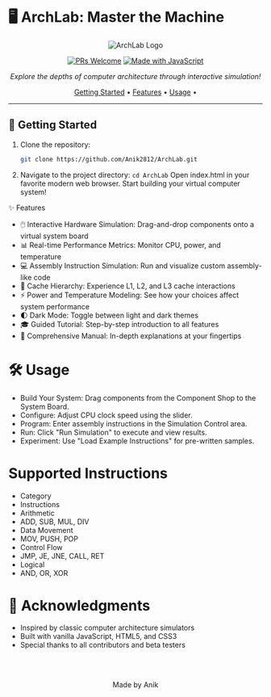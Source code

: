 # 🖥️ ArchLab: Master the Machine

<div align="center">

![ArchLab Logo](https://github.com/user-attachments/assets/6ab9b92d-4c03-421a-b5a5-1a7f14bd10e9)


[![PRs Welcome](https://img.shields.io/badge/PRs-welcome-brightgreen.svg?style=flat-square)](http://makeapullrequest.com)
[![Made with JavaScript](https://img.shields.io/badge/Made%20with-JavaScript-1f425f.svg)](https://www.javascript.com)

*Explore the depths of computer architecture through interactive simulation!*

[Getting Started](#getting-started) •
[Features](#features) •
[Usage](#usage) •

</div>

---

## 🚀 Getting Started

1. Clone the repository:
   ```bash
   git clone https://github.com/Anik2812/ArchLab.git
   ```
2. Navigate to the project directory:
   `cd ArchLab`
Open index.html in your favorite modern web browser.
Start building your virtual computer system!

✨ Features

- 🖱️ Interactive Hardware Simulation: Drag-and-drop components onto a virtual system board
- 📊 Real-time Performance Metrics: Monitor CPU, power, and temperature
- 💻 Assembly Instruction Simulation: Run and visualize custom assembly-like code
- 🧠 Cache Hierarchy: Experience L1, L2, and L3 cache interactions
- ⚡ Power and Temperature Modeling: See how your choices affect system performance
- 🌓 Dark Mode: Toggle between light and dark themes
- 🎓 Guided Tutorial: Step-by-step introduction to all features
- 📘 Comprehensive Manual: In-depth explanations at your fingertips


# 🛠️ Usage

- Build Your System: Drag components from the Component Shop to the System Board.
- Configure: Adjust CPU clock speed using the slider.
- Program: Enter assembly instructions in the Simulation Control area.
- Run: Click "Run Simulation" to execute and view results.
- Experiment: Use "Load Example Instructions" for pre-written samples.


# Supported Instructions

- Category
- Instructions
- Arithmetic
- ADD, SUB, MUL, DIV
- Data Movement
- MOV, PUSH, POP
- Control Flow
- JMP, JE, JNE, CALL, RET
- Logical
- AND, OR, XOR


# 🙏 Acknowledgments

- Inspired by classic computer architecture simulators
- Built with vanilla JavaScript, HTML5, and CSS3
- Special thanks to all contributors and beta testers
  
<br><br>
<div align="center">
Made by Anik
</div>
